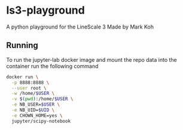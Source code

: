 # ls3-playground
A python playground for the LineScale 3
Made by Mark Koh

## Running
To run the jupyter-lab docker image and mount the repo data into the container run the following command
```bash
docker run \
  -p 8888:8888 \
  --user root \
  -w /home/$USER \
  -v $(pwd):/home/$USER \
  -e NB_USER=$USER \
  -e NB_UID=$UID \
  -e CHOWN_HOME=yes \
  jupyter/scipy-notebook
```

